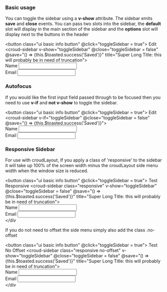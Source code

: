 ### Basic usage
You can toggle the sidebar using a **v-show** attribute. The sidebar emits **save** and **close** events. You can pass two slots into the sidebar, the **default** slot will display in the main section of the sidebar and the **options** slot will display next to the buttons in the header
    <div>
        <button class="ui basic info button" @click="toggleSidebar = true">
            Edit
        </button>
        <croud-sidebar v-show="toggleSidebar" @close="toggleSidebar = false" @save="() => {this.$toasted.success('Saved')}" title="Super Long Title: this will probably be in need of truncation">
            <croud-overflow-menu slot="options"  :options="[{name: 'Delete', method() {}}]"></croud-overflow-menu>
            <div class="ui very padded basic segment">
                <div class="ui form">
                    <div class="field">
                        <label>Name</label>
                        <input />
                    </div>
                    <div class="field">
                        <label>Email</label>
                        <input />
                    </div>
                </div>
            </div>
        </croud-sidebar>
    </div>

### Autofocus
If you would like the first input field passed through to be focused then you need to use **v-if** and **not v-show** to toggle the sidebar.
    <div>
        <button class="ui basic info button" @click="toggleSidebar = true">
            Edit
        </button>
        <croud-sidebar v-if="toggleSidebar" @close="toggleSidebar = false" @save="() => {this.$toasted.success('Saved')}">
            <croud-overflow-menu slot="options"  :options="[{name: 'Delete', method() {}}]"></croud-overflow-menu>
            <div class="ui very padded basic segment">
                <div class="ui form">
                    <div class="field">
                        <label>Name</label>
                        <input />
                    </div>
                    <div class="field">
                        <label>Email</label>
                        <input />
                    </div>
                </div>
            </div>
        </croud-sidebar>
    </div>

### Responsive Sidebar
For use with croudLayout, If you apply a class of 'responsive' to the sidebar it will take up 100% of the screen width minus the croudLayout side menu width when the window size is reduced.
    <div>
        <button class="ui basic info button" @click="toggleSidebar = true">
            Test Responsive
        </button>
        <croud-sidebar class="responsive" v-show="toggleSidebar" @close="toggleSidebar = false" @save="() => {this.$toasted.success('Saved')}" title="Super Long Title: this will probably be in need of truncation">
            <croud-overflow-menu slot="options"  :options="[{name: 'Delete', method() {}}]"></croud-overflow-menu>
            <div class="ui very padded basic segment">
                <div class="ui form">
                    <div class="field">
                        <label>Name</label>
                        <input />
                    </div>
                    <div class="field">
                        <label>Email</label>
                        <input />
                    </div>
                </div>
            </div>
        </croud-sidebar>
    </div

If you do not need to offset the side menu simply also add the class .no-offset
    <div>
        <button class="ui basic info button" @click="toggleSidebar = true">
            Test No Offset
        </button>
        <croud-sidebar class="responsive no-offset" v-show="toggleSidebar" @close="toggleSidebar = false" @save="() => {this.$toasted.success('Saved')}" title="Super Long Title: this will probably be in need of truncation">
            <croud-overflow-menu slot="options"  :options="[{name: 'Delete', method() {}}]"></croud-overflow-menu>
            <div class="ui very padded basic segment">
                <div class="ui form">
                    <div class="field">
                        <label>Name</label>
                        <input />
                    </div>
                    <div class="field">
                        <label>Email</label>
                        <input />
                    </div>
                </div>
            </div>
        </croud-sidebar>
    </div

